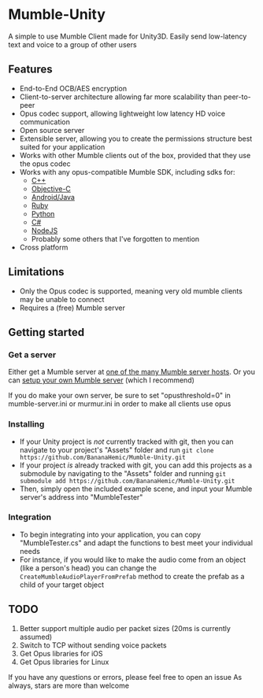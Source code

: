 # Mumble-Unity

A simple to use Mumble Client made for Unity3D.
Easily send low-latency text and voice to a group of other users

## Features

* End-to-End OCB/AES encryption
* Client-to-server architecture allowing far more scalability than peer-to-peer
* Opus codec support, allowing lightweight low latency HD voice communication
* Open source server
* Extensible server, allowing you to create the permissions structure best suited for your application
* Works with other Mumble clients out of the box, provided that they use the opus codec
* Works with any opus-compatible Mumble SDK, including sdks for:
  * [C++](https://github.com/mumble-voip/mumble)
  * [Objective-C](https://github.com/mumble-voip/mumblekit)
  * [Android/Java](https://github.com/pcgod/mumble-android)
  * [Ruby](https://github.com/mattvperry/mumble-ruby)
  * [Python](https://github.com/frymaster/mumbleclient)
  * [C#](https://github.com/martindevans/MumbleSharp)
  * [NodeJS](https://github.com/Rantanen/node-mumble)
  * Probably some others that I've forgotten to mention
* Cross platform

## Limitations

* Only the Opus codec is supported, meaning very old mumble clients may be unable to connect
* Requires a (free) Mumble server

## Getting started

### Get a server

   Either get a Mumble server at [one of the many Mumble server hosts](https://wiki.mumble.info/wiki/Hosters).
Or you can [setup your own Mumble server](https://wiki.mumble.info/wiki/Installing_Mumble) (which I recommend)

   If you do make your own server, be sure to set "opusthreshold=0" in mumble-server.ini or murmur.ini in order to make all clients use opus

### Installing

   * If your Unity project is *not* currently tracked with git, then you can navigate to your project's "Assets" folder and run
   `git clone https://github.com/BananaHemic/Mumble-Unity.git`
   * If your project *is* already tracked with git, you can add this projects as a submodule by navigating to the "Assets" folder and running
   `git submodule add https://github.com/BananaHemic/Mumble-Unity.git`
   * Then, simply open the included example scene, and input your Mumble server's address into "MumbleTester"

### Integration

   * To begin integrating into your application, you can copy "MumbleTester.cs" and adapt the functions to best meet your individual needs
   * For instance, if you would like to make the audio come from an object (like a person's head) you can change the `CreateMumbleAudioPlayerFromPrefab` method to create the prefab as a child of your target object

## TODO

1. Better support multiple audio per packet sizes (20ms is currently assumed)
2. Switch to TCP without sending voice packets
3. Get Opus libraries for iOS
4. Get Opus libraries for Linux

If you have any questions or errors, please feel free to open an issue
As always, stars are more than welcome

